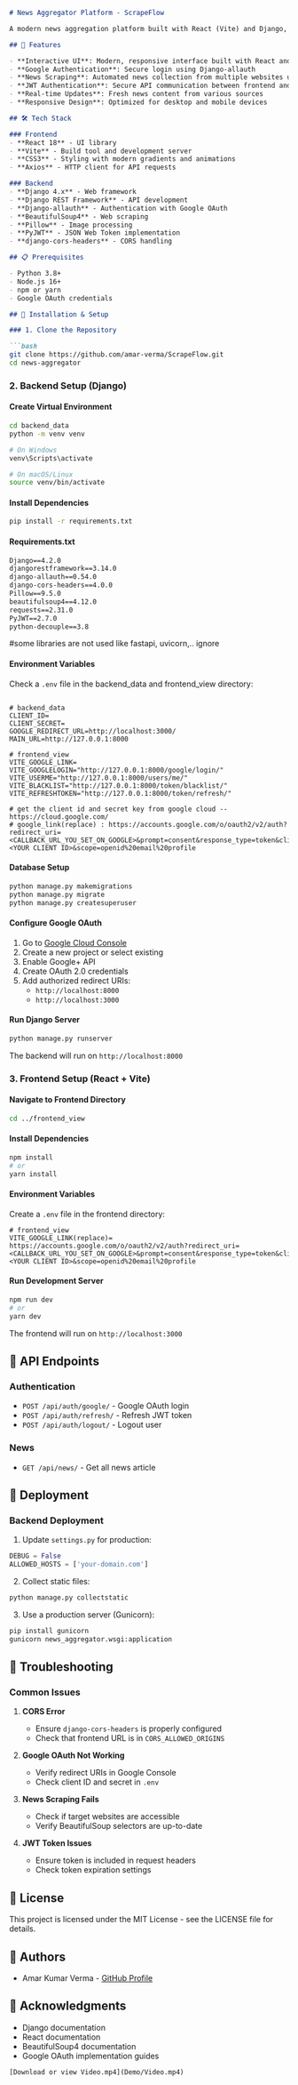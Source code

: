 ```markdown
# News Aggregator Platform - ScrapeFlow

A modern news aggregation platform built with React (Vite) and Django, featuring Google authentication and real-time news scraping from multiple sources.

## 🚀 Features

- **Interactive UI**: Modern, responsive interface built with React and Vite
- **Google Authentication**: Secure login using Django-allauth
- **News Scraping**: Automated news collection from multiple websites using BeautifulSoup4
- **JWT Authentication**: Secure API communication between frontend and backend
- **Real-time Updates**: Fresh news content from various sources
- **Responsive Design**: Optimized for desktop and mobile devices

## 🛠️ Tech Stack

### Frontend
- **React 18** - UI library
- **Vite** - Build tool and development server
- **CSS3** - Styling with modern gradients and animations
- **Axios** - HTTP client for API requests

### Backend
- **Django 4.x** - Web framework
- **Django REST Framework** - API development
- **Django-allauth** - Authentication with Google OAuth
- **BeautifulSoup4** - Web scraping
- **Pillow** - Image processing
- **PyJWT** - JSON Web Token implementation
- **django-cors-headers** - CORS handling

## 📋 Prerequisites

- Python 3.8+
- Node.js 16+
- npm or yarn
- Google OAuth credentials

## 🔧 Installation & Setup

### 1. Clone the Repository

```bash
git clone https://github.com/amar-verma/ScrapeFlow.git
cd news-aggregator
```

### 2. Backend Setup (Django)

#### Create Virtual Environment

```bash
cd backend_data
python -m venv venv

# On Windows
venv\Scripts\activate

# On macOS/Linux
source venv/bin/activate
```

#### Install Dependencies

```bash
pip install -r requirements.txt
```

#### Requirements.txt
```txt
Django==4.2.0
djangorestframework==3.14.0
django-allauth==0.54.0
django-cors-headers==4.0.0
Pillow==9.5.0
beautifulsoup4==4.12.0
requests==2.31.0
PyJWT==2.7.0
python-decouple==3.8
```
#some libraries are not used like fastapi, uvicorn,.. ignore

#### Environment Variables

Check a `.env` file in the backend_data and frontend_view directory:

```env

# backend_data
CLIENT_ID=
CLIENT_SECRET=
GOOGLE_REDIRECT_URL=http://localhost:3000/
MAIN_URL=http://127.0.0.1:8000

# frontend_view
VITE_GOOGLE_LINK=
VITE_GOOGLELOGIN="http://127.0.0.1:8000/google/login/"
VITE_USERME="http://127.0.0.1:8000/users/me/"
VITE_BLACKLIST="http://127.0.0.1:8000/token/blacklist/"
VITE_REFRESHTOKEN="http://127.0.0.1:8000/token/refresh/"

# get the client id and secret key from google cloud -- https://cloud.google.com/
# google_link(replace) : https://accounts.google.com/o/oauth2/v2/auth?redirect_uri=<CALLBACK_URL_YOU_SET_ON_GOOGLE>&prompt=consent&response_type=token&client_id=<YOUR CLIENT ID>&scope=openid%20email%20profile
```

#### Database Setup

```bash
python manage.py makemigrations
python manage.py migrate
python manage.py createsuperuser
```

#### Configure Google OAuth

1. Go to [Google Cloud Console](https://console.cloud.google.com/)
2. Create a new project or select existing
3. Enable Google+ API
4. Create OAuth 2.0 credentials
5. Add authorized redirect URIs:
   - `http://localhost:8000`
   - `http://localhost:3000`

#### Run Django Server

```bash
python manage.py runserver
```

The backend will run on `http://localhost:8000`

### 3. Frontend Setup (React + Vite)

#### Navigate to Frontend Directory

```bash
cd ../frontend_view
```

#### Install Dependencies

```bash
npm install
# or
yarn install
```

#### Environment Variables

Create a `.env` file in the frontend directory:

```env
# frontend_view
VITE_GOOGLE_LINK(replace)= https://accounts.google.com/o/oauth2/v2/auth?redirect_uri=<CALLBACK_URL_YOU_SET_ON_GOOGLE>&prompt=consent&response_type=token&client_id=<YOUR CLIENT ID>&scope=openid%20email%20profile
```

#### Run Development Server

```bash
npm run dev
# or
yarn dev
```

The frontend will run on `http://localhost:3000`


## 🔌 API Endpoints

### Authentication
- `POST /api/auth/google/` - Google OAuth login
- `POST /api/auth/refresh/` - Refresh JWT token
- `POST /api/auth/logout/` - Logout user

### News
- `GET /api/news/` - Get all news article

## 🚀 Deployment

### Backend Deployment

1. Update `settings.py` for production:
```python
DEBUG = False
ALLOWED_HOSTS = ['your-domain.com']
```

2. Collect static files:
```bash
python manage.py collectstatic
```

3. Use a production server (Gunicorn):
```bash
pip install gunicorn
gunicorn news_aggregator.wsgi:application
```


## 🐛 Troubleshooting

### Common Issues

1. **CORS Error**
   - Ensure `django-cors-headers` is properly configured
   - Check that frontend URL is in `CORS_ALLOWED_ORIGINS`

2. **Google OAuth Not Working**
   - Verify redirect URIs in Google Console
   - Check client ID and secret in `.env`

3. **News Scraping Fails**
   - Check if target websites are accessible
   - Verify BeautifulSoup selectors are up-to-date

4. **JWT Token Issues**
   - Ensure token is included in request headers
   - Check token expiration settings

## 📝 License

This project is licensed under the MIT License - see the LICENSE file for details.

## 👥 Authors

- Amar Kumar Verma - [GitHub Profile](https://github.com/amar-verma)

## 🙏 Acknowledgments

- Django documentation
- React documentation
- BeautifulSoup4 documentation
- Google OAuth implementation guides
```
[Download or view Video.mp4](Demo/Video.mp4)
